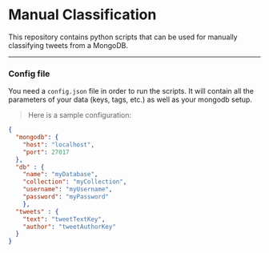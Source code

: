 # Manual Classification

This repository contains python scripts that can be used for manually classifying tweets from a MongoDB.

-----------------------

### Config file

You need a `config.json` file in order to run the scripts. It will contain all the parameters of your data (keys, tags, etc.) as well as your mongodb setup. 
> Here is a sample configuration:

```json
{
  "mongodb": {
    "host": "localhost",
    "port": 27017
  },
  "db" : {
  	"name": "myDatabase",
  	"collection": "myCollection",
  	"username": "myUsername",
  	"password": "myPassword"
	},
  "tweets" : {
    "text": "tweetTextKey",
    "author": "tweetAuthorKey"
  }
}
```
